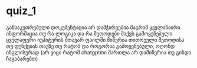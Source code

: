 # quiz_1
განსაკუთრებული დოკუმენტაცია არ დამჭირვებია მაგრამ ყველანაირი ინფორმაცია თუ რა ლოგიკა და რა მეთოდები მაქვს გამოყენებული ყველაფერი იუპიტერის მთავარ ფაილში მიწერია თითოეული მეთოდისა თუ ფუნქციის თავზე თუ რატომ და როგორაა გამოყენებული, ოღონდ ინგლისურად (არ ვიცი რატომ chatgptთი მართლა არ დამიწერია თუ გინდა ჩაგაბარებთ)
